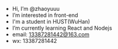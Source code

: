 - Hi, I’m @zhaoyuuu
- I’m interested in front-end
- I'm a student in HUST(WuHan)
- I’m currently learning React and Nodejs
- email: 13387281442@163.com
- wx: 13387281442

<!---
zhaoyuuu/zhaoyuuu is a ✨ special ✨ repository because its `README.md` (this file) appears on your GitHub profile.
You can click the Preview link to take a look at your changes.
--->
